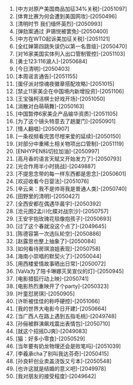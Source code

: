 
1. [中方对原产美国商品加征34%关税]-[2051097]
1. [体育比赛为何会遭到美国网攻]-[2050496]
1. [清明时节 我们缅怀英烈]-[2050993]
1. [弹劾案通过 尹锡悦被罢免]-[2050400]
1. [中方在WTO起诉美加征关税]-[2051121]
1. [全红婵第四跳失误仍以第一名晋级]-[2050470]
1. [对16家美国实体列入出口管制管控]-[2051103]
1. [勇士123:116湖人]-[2050684]
1. [今日清明]-[2050403]
1. [本周谣言通告]-[2051155]
1. [蛋仔派对惊魂夜徽章搭配攻略]-[2051015]
1. [禁止11家美企在中国境内新增投资]-[2051106]
1. [王宝强柯洁棋士好戏开场]-[2051050]
1. [消散对白萌萌舞]-[2050163]
1. [中国暂停6家美企产品输华资质]-[2051105]
1. [为了这个镜头特意去了趟厦门]-[2050901]
1. [情人翻唱]-[2050907]
1. [一条视频看完苦尽柑来爱的延续]-[2050150]
1. [对部分中重稀土相关物项出口管制]-[2051119]
1. [ENHYPEN科切拉加油]-[2050997]
1. [高月香的语言天赋又开始发力了]-[2050793]
1. [光合作用半小时挑战]-[2049887]
1. [不提思念带的每一样东西都是思念]-[2050601]
1. [欢迎收看今日婴法]-[2051076]
1. [辛云来：我不是帅哥我是普通人类]-[2050740]
1. [田野里的清明]-[2050427]
1. [全西安都在偶遇华晨宇]-[2050392]
1. [沧元图2孟川化蝶对战宗沙]-[2050757]
1. [王安宇抱玫瑰花毯像抱孩子]-[2050693]
1. [过了这个春就没这个点了]-[2049645]
1. [陈德容第一次选队轮空]-[2050886]
1. [赵露思也整上抽象了]-[2050084]
1. [如何看待房琪浪姐表现]-[2050758]
1. [海南小崇唱的默契火了]-[2050044]
1. [用西楼爱情故事晒出日常]-[2050072]
1. [VaVa为了陪卡琳娜灭吴宣仪的灯]-[2050945]
1. [电影猎狐行动上映]-[2050741]
1. [电影热烈重映开了个party]-[2050323]
1. [叶童怼房琪]-[2050905]
1. [许昕被佳佳的称呼硬控]-[2051066]
1. [我的世界大电影今日开建]-[2050664]
1. [当广西人在路上遇到五指毛桃]-[2049748]
1. [孙俪被群演飙戏震出表情包]-[2050710]
1. [就这个招摇DJ爽]-[2049083]
1. [猫：好多小零食]-[2050529]
1. [当年要有奶龙物理还会是败笔吗]-[2051039]
1. [李羲承cha了别叫我达芬奇]-[2050415]
1. [孙良轩创业卖盖浇饭又亏本]-[2050548]
1. [也许这就是结婚的意义吧]-[2049978]
1. [我对朋友的接受程度]-[2049642]